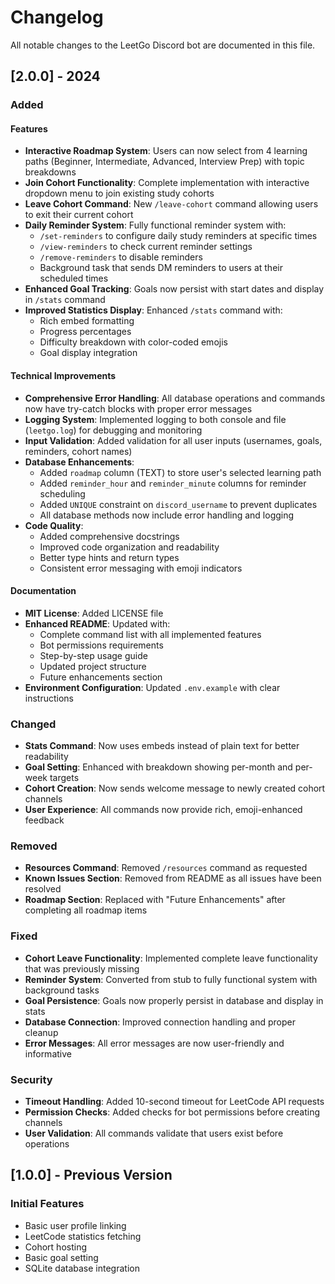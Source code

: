 # Changelog

All notable changes to the LeetGo Discord bot are documented in this file.

## [2.0.0] - 2024

### Added

#### Features
- **Interactive Roadmap System**: Users can now select from 4 learning paths (Beginner, Intermediate, Advanced, Interview Prep) with topic breakdowns
- **Join Cohort Functionality**: Complete implementation with interactive dropdown menu to join existing study cohorts
- **Leave Cohort Command**: New `/leave-cohort` command allowing users to exit their current cohort
- **Daily Reminder System**: Fully functional reminder system with:
  - `/set-reminders` to configure daily study reminders at specific times
  - `/view-reminders` to check current reminder settings
  - `/remove-reminders` to disable reminders
  - Background task that sends DM reminders to users at their scheduled times
- **Enhanced Goal Tracking**: Goals now persist with start dates and display in `/stats` command
- **Improved Statistics Display**: Enhanced `/stats` command with:
  - Rich embed formatting
  - Progress percentages
  - Difficulty breakdown with color-coded emojis
  - Goal display integration

#### Technical Improvements
- **Comprehensive Error Handling**: All database operations and commands now have try-catch blocks with proper error messages
- **Logging System**: Implemented logging to both console and file (`leetgo.log`) for debugging and monitoring
- **Input Validation**: Added validation for all user inputs (usernames, goals, reminders, cohort names)
- **Database Enhancements**:
  - Added `roadmap` column (TEXT) to store user's selected learning path
  - Added `reminder_hour` and `reminder_minute` columns for reminder scheduling
  - Added `UNIQUE` constraint on `discord_username` to prevent duplicates
  - All database methods now include error handling and logging
- **Code Quality**:
  - Added comprehensive docstrings
  - Improved code organization and readability
  - Better type hints and return types
  - Consistent error messaging with emoji indicators

#### Documentation
- **MIT License**: Added LICENSE file
- **Enhanced README**: Updated with:
  - Complete command list with all implemented features
  - Bot permissions requirements
  - Step-by-step usage guide
  - Updated project structure
  - Future enhancements section
- **Environment Configuration**: Updated `.env.example` with clear instructions

### Changed
- **Stats Command**: Now uses embeds instead of plain text for better readability
- **Goal Setting**: Enhanced with breakdown showing per-month and per-week targets
- **Cohort Creation**: Now sends welcome message to newly created cohort channels
- **User Experience**: All commands now provide rich, emoji-enhanced feedback

### Removed
- **Resources Command**: Removed `/resources` command as requested
- **Known Issues Section**: Removed from README as all issues have been resolved
- **Roadmap Section**: Replaced with "Future Enhancements" after completing all roadmap items

### Fixed
- **Cohort Leave Functionality**: Implemented complete leave functionality that was previously missing
- **Reminder System**: Converted from stub to fully functional system with background tasks
- **Goal Persistence**: Goals now properly persist in database and display in stats
- **Database Connection**: Improved connection handling and proper cleanup
- **Error Messages**: All error messages are now user-friendly and informative

### Security
- **Timeout Handling**: Added 10-second timeout for LeetCode API requests
- **Permission Checks**: Added checks for bot permissions before creating channels
- **User Validation**: All commands validate that users exist before operations

## [1.0.0] - Previous Version

### Initial Features
- Basic user profile linking
- LeetCode statistics fetching
- Cohort hosting
- Basic goal setting
- SQLite database integration
